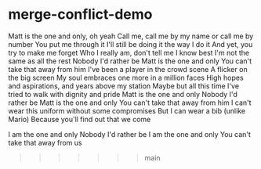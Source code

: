 # merge-conflict-demo

Matt is the one and only, oh yeah
Call me, call me by my name or call me by number
You put me through it
I'll still be doing it the way I do it
And yet, you try to make me forget
Who I really am, don't tell me I know best
I'm not the same as all the rest
Nobody I'd rather be
Matt is the one and only
You can't take that away from him
I've been a player in the crowd scene
A flicker on the big screen
My soul embraces one more in a million faces
High hopes and aspirations, and years above my station
Maybe but all this time I've tried to walk with dignity and pride
Matt is the one and only
Nobody I'd rather be
Matt is the one and only
You can't take that away from him
I can't wear this uniform without some compromises
But I can wear a bib (unlike Mario)
Because you'll find out that we come

I am the one and only
Nobody I'd rather be
I am the one and only
You can't take that away from us
>>>>>>> main
